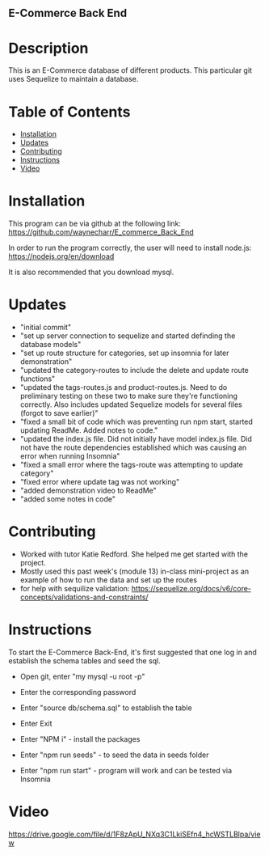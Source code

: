 ## E-Commerce Back End

# Description

This is an E-Commerce database of different products. This particular git uses Sequelize to maintain a database. 

# Table of Contents

- [Installation](#installation)
- [Updates](#updates)
- [Contributing](#contributing)
- [Instructions](#instructions)
- [Video](#video)

# Installation 

 This program can be via github at the following link: https://github.com/waynecharr/E_commerce_Back_End

 In order to run the program correctly, the user will need to install node.js: https://nodejs.org/en/download

 It is also recommended that you download mysql. 

# Updates

- "initial commit"
- "set up server connection to sequelize and started definding the database models"
- "set up route structure for categories, set up insomnia for later demonstration"
- "updated the category-routes to include the delete and update route functions"
- "updated the tags-routes.js and product-routes.js. Need to do preliminary testing on these two to make sure they're functioning correctly. Also includes updated Sequelize models for several files (forgot to save earlier)" 
- "fixed a small bit of code which was preventing run npm start, started updating ReadMe. Added notes to code." 
- "updated the index.js file. Did not initially have model index.js file. Did not have the route dependencies established which was causing an error when running Insomnia"
- "fixed a small error where the tags-route was attempting to update category"
- "fixed error where update tag was not working" 
- "added demonstration video to ReadMe" 
- "added some notes in code" 


# Contributing

- Worked with tutor Katie Redford. She helped me get started with the project. 
- Mostly used this past week's (module 13) in-class mini-project as an example of how to run the data and set up the routes
- for help with sequilize validation: https://sequelize.org/docs/v6/core-concepts/validations-and-constraints/


# Instructions

To start the E-Commerce Back-End, it's first suggested that one log in and establish the schema tables and seed the sql.

- Open git, enter "my mysql -u root -p"
- Enter the corresponding password
- Enter "source db/schema.sql" to establish the table
- Enter Exit

- Enter "NPM i" - install the packages
- Enter "npm run seeds" - to seed the data in seeds folder
- Enter "npm run start" - program will work and can be tested via Insomnia

# Video 

https://drive.google.com/file/d/1F8zApU_NXq3C1LkiSEfn4_hcWSTLBlpa/view
